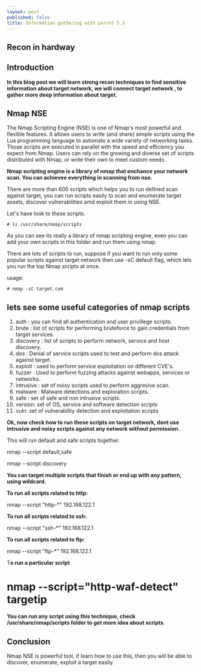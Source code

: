 ```yaml
---
layout: post
published: false
title: Information gathering with parrot 5.3
---
```

## Recon in hardway

## Introduction

**In this blog post we will learn strong recon techniques to find sensitive information about target network, we will connect target network , to gather more deep information about target.**

## Nmap NSE

The Nmap Scripting Engine (NSE) is one of Nmap's most powerful and flexible features. It allows users to write (and share) simple scripts using the Lua programming language to automate a wide variety of networking tasks. Those scripts are executed in parallel with the speed and efficiency you expect from Nmap. Users can rely on the growing and diverse set of scripts distributed with Nmap, or write their own to meet custom needs.

**Nmap scripting engine is a library of nmap that enchance your network scan. You can achievee everything in scanning from nse.**

There are more than 600 scripts which helps you to run defined scan against target, you can run scripts easily to scan and enumerate 
target assets, discover vulnerabilities amd exploit them in using NSE.

Let's have look to these scripts.

~~~
# ls /usr/share/nmap/scripts
~~~
As you can see its really a library of nmap scripting engine, even you can add your own scripts in this folder and run them using 
nmap.

There are lots of scripts to run, suppose if you want to run only some popular scripts against target network then use -sC default flag, which lets you run the top Nmap scripts at once.

usage:
~~~
# nmap -sC target.com
~~~
## lets see some useful categories of nmap scripts

1. auth : you can find all authentication and user privillege scripts.
2. brute : list of scripts for performing bruteforce to gain credentials from target services.
3. discovery : list of scripts to perform network, service and host discovery.
4. dos : Denial of service scripts used to test and perform dos attack against target.
5. exploit : used to perform service exploitation on different CVE's.
6. fuzzer : Used to perform fuzzing attacks against webapps, services or networks.
7. intrusive : set of noisy scripts used to perform aggresive scan.
8. malware : Malware detections and exploration scripts.
9. safe : set of safe and non intrusive scripts.
10. version: set of OS, service and software detection scripts
11. vuln: set of vulnerability detection and exploitation scripts

**Ok, now check how to run these scripts on target network, dont use intrusive and noisy scripts against any network without permission.**

This will run default and safe scripts together.

 nmap --script default,safe <targetIP>

 nmap  --script discovery <targetIP>

**You can target multiple scripts that finish or end up with any pattern, using wildcard.**

**To run all scripts related to http:**
  
 nmap --script "http-\*" 192.168.122.1

**To run all scripts related to ssh:**
 
 nmap --script "ssh-\*" 192.168.122.1

**To run all scripts related to ftp:**
  
 nmap --script "ftp-\*" 192.168.122.1

T**o run a particular script**

# nmap --script="http-waf-detect" targetip


**You can run any script using this technique, check /usr/share/nmap/scripts folder  to get more idea about scripts.**


## Conclusion
Nmap NSE is powerful tool, if learn how to use this, then you will be able to discover, enumerate, exploit a target easily.